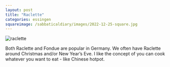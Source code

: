 ```yaml
---
layout: post
title: "Raclette"
categories: essingen
squareimage: /sabbaticaldiary/images/2022-12-25-square.jpg
---
```

<img src="/sabbaticaldiary/images/2022-12-25.jpg" alt="raclette" class="center">

Both Raclette and Fondue are popular in Germany. We often have Raclette around Christmas and/or New Year’s Eve. I like the concept of you can cook whatever you want to eat - like Chinese hotpot.